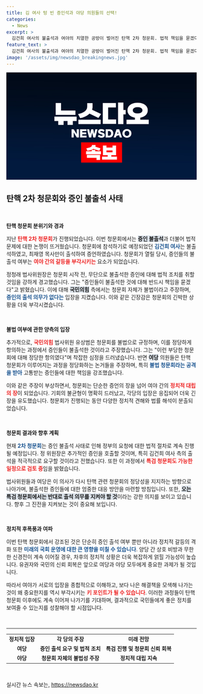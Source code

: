 ```yaml
---
title: 김 여사 텅 빈 증인석과 야당 의원들의 선택!
categories:
  - News
excerpt: >
  김건희 여사의 불출석과 여야의 치열한 공방이 벌어진 탄핵 2차 청문회. 법적 책임을 묻겠다는 야당과 불법 청문회 주장으로 맞선 여당의 갈등이 극으로 치닫고 있습니다. 지금, 그 현장을 확인하세요!
feature_text: >
  김건희 여사의 불출석과 여야의 치열한 공방이 벌어진 탄핵 2차 청문회. 법적 책임을 묻겠다는 야당과 불법 청문회 주장으로 맞선 여당의 갈등이 극으로 치닫고 있습니다. 지금, 그 현장을 확인하세요!
image: '/assets/img/newsdao_breakingnews.jpg'
---
```


<p><img src="/assets/img/newsdao_breakingnews.jpg" alt="bookingtag 속보" /></p>

<h2 data-ke-size="size26">탄핵 2차 청문회와 증인 불출석 사태</h2>

<p data-ke-size="size16">&nbsp;</p>

<p><strong>탄핵 청문회 분위기와 경과</strong></p>

<p data-ke-size="size16">
지난 <b><span style="color: #ee2323;">탄핵 2차 청문회</span></b>가 진행되었습니다. 이번 청문회에서는 <b><span style="background-color: #21538527;">증인 불출석</span></b>과 더불어 법적 문제에 대한 논쟁이 뜨거웠습니다. 청문회에 참석하기로 예정되었던 <b><span style="color: #1a5490;">김건희 여사</span></b>는 불출석하였고, 최재영 목사만이 출석하여 증언하였습니다. 청문회가 열릴 당시, 증인들의 불출석 여부는 <b><span style="color: #ee2323;">여야 간의 갈등을 부각시키는</span></b> 요소가 되었습니다.</p>

<p data-ke-size="size16">
정청래 법사위원장은 청문회 시작 전, 무단으로 불출석한 증인에 대해 법적 조치를 취할 것임을 강하게 경고했습니다. 그는 "증인들이 불출석한 것에 대해 반드시 책임을 묻겠다"고 밝혔습니다. 이에 대해 <b><span style="background-color: #21538527;">국민의힘</span></b> 측에서는 청문회 자체가 불법이라고 주장하며, <b><span style="color: #1a5490;">증인의 출석 의무가 없다는</span></b> 입장을 지켰습니다. 이와 같은 긴장감은 청문회의 긴박한 상황을 더욱 부각시켰습니다.</p>

<p data-ke-size="size16">&nbsp;</p>

<p><strong>불법 여부에 관한 양측의 입장</strong></p>

<p data-ke-size="size16">
추가적으로, <b><span style="color: #ee2323;">국민의힘</span></b> 법사위원 유상범은 청문회를 불법으로 규정하며, 이를 정당하게 항의하는 과정에서 증인들이 불출석한 것이라고 주장했습니다. 그는 "이런 부당한 청문회에 대해 정당한 항의였다"며 착잡한 심정을 드러냈습니다. 반면 <b><span style="background-color: #21538527;">여당</span></b> 의원들은 탄핵 청문회가 이루어지는 과정을 정당화하는 논거들을 주장하며, 특히 <b><span style="color: #1a5490;">불법 청문회라는 공격을 받아</span></b> 고통받는 증인들에 대한 책임을 강조했습니다.</p>

<p data-ke-size="size16">
이와 같은 주장이 부상하면서, 청문회는 단순한 증언의 장을 넘어 여야 간의 <b><span style="color: #ee2323;">정치적 대립의 장</span></b>이 되었습니다. 기회의 불균형이 명확히 드러났고, 각당의 입장은 응집되어 더욱 긴장을 유도했습니다. 청문회가 진행되는 동안 다양한 정치적 견해와 법률 해석이 분출되었습니다.</p>

<p data-ke-size="size16">&nbsp;</p>

<p><strong>청문회 결과와 향후 계획</strong></p>

<p data-ke-size="size16">
현재 <b><span style="color: #1a5490;">2차 청문회</span></b>는 증인 불출석 사태로 인해 정부의 요청에 대한 법적 절차로 계속 진행될 예정입니다. 정 위원장은 추가적인 증인을 호출할 것이며, 특히 김건희 여사 측의 출석을 적극적으로 요구할 것이라고 전했습니다. 또한 이 과정에서 <b><span style="color: #ee2323;">특검 청문회도 가능한 일정으로 검토 중</span></b>임을 밝혔습니다.</p>

<p data-ke-size="size16">
법사위원들과 여당은 이 의사가 다시 탄핵 관련 청문회의 정당성을 지지하는 방향으로 나아가며, 불출석한 증인들에 대한 엄중한 대응 방안을 마련할 방침입니다. 또한, <b><span style="background-color: #21538527;">오는 특검 청문회에서는 반대로 출석 의무를 지켜야 할 것</span></b>이라는 강한 의지를 보이고 있습니다. 향후 그 진전을 지켜보는 것이 중요해 보입니다.</p>

<p data-ke-size="size16">&nbsp;</p>

<p><strong>정치적 후폭풍과 여파</strong></p>

<p data-ke-size="size16">
이번 탄핵 청문회에서 강조된 것은 단순히 증인 출석 여부 뿐만 아니라 정치적 갈등의 격화 또한 <b><span style="color: #1a5490;">미래의 국회 운영에 대한 큰 영향을 미칠 수 있습니다</span></b>. 양당 간 상호 비방과 무한한 신경전이 계속 이어질 경우, 차후의 정치적 상황은 더욱 복잡하게 얽힐 가능성이 높습니다. 유권자와 국민의 신뢰 회복은 앞으로 여당과 야당 모두에게 중요한 과제가 될 것입니다.</p>

<p data-ke-size="size16">
따라서 여야가 서로의 입장을 종합적으로 이해하고, 보다 나은 해결책을 모색해 나가는 것이 왜 중요한지를 역시 부각시키는 <b><span style="color: #ee2323;">키 포인트가 될 수 있습니다</span></b>. 이러한 과정들이 탄핵 청문회 이후에도 계속 이어져 나가기를 기대하며, 결과적으로 국민들에게 좋은 정치를 보여줄 수 있는지를 성찰해야 할 시점입니다.</p>

<p data-ke-size="size16">&nbsp;</p>

<hr />

<table style="width: 100%; border-collapse: collapse;">
<tr>
<td style="text-align: center; height: 17px;"><b>정치적 입장</b></td>
<td style="text-align: center; height: 17px;"><b>각 당의 주장</b></td>
<td style="text-align: center; height: 17px;"><b>미래 전망</b></td>
</tr>
<tr>
<td style="text-align: center; height: 17px;"><b>여당</b></td>
<td style="text-align: center; height: 17px;"><b>증인 출석 요구 및 법적 조치</b></td>
<td style="text-align: center; height: 17px;"><b>특검 진행 및 청문회 신뢰 회복</b></td>
</tr>
<tr>
<td style="text-align: center; height: 17px;"><b>야당</b></td>
<td style="text-align: center; height: 17px;"><b>청문회 자체의 불법성 주장</b></td>
<td style="text-align: center; height: 17px;"><b>정치적 대립 지속</b></td>
</tr>
</table>

<p data-ke-size="size16">&nbsp;</p>
실시간 뉴스 속보는, <a href="https://newsdao.kr" rel="dofollow">https://newsdao.kr</a>


